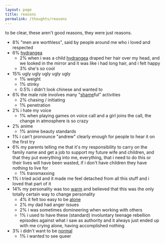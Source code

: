```yaml
---
layout: page
title: reasons
permalink: /thoughts/reasons
---
```


to be clear, these aren't good reasons, they were just reasons.


- 8% "men are worthless", said by people around me who i loved and respected 
- 6% [hydrangea](/friends/hydrangea)
    - 2% when i was a child [hydrangea](/friends/hydrangea) draped her hair over my head, and we looked in the mirror and it was like i had long hair, and i felt happy
    - 3% she's so cool
- 15% ugly ugly ugly ugly ugly  
    - 1% weight
    - 1% stinky
    - 0.5% i didn't look chinese and wanted to
- 6% the male role involves many "[shame](/thoughts/shame)ful" activities
    - 2% chasing / initiating
    - 1% penetration
- 2% i hate my voice
    - 1% when playing games on voice call and a girl joins the call, the change in atmosphere is so crazy
- 2% anime
    - 1% anime beauty standards
- 1% i can't pronounce "andrew" clearly enough for people to hear it on the first try
- 6% my parents telling me that it's my responsibility to carry on the family name and get a job to support my future wife and children, and that they put everything into me, everything, that i need to do this or their lives will have been wasted, if i don't have children they have nothing to live for
    - 1% transmaxxing
- 1% i tried acid and it made me feel detached from all this stuff and i loved that part of it
- 14% my personality was too [warm](/thoughts/temperature) and believed that this was the only totally certain way to change personality
    - 4% it felt too easy to be [alone](/thoughts/aloneness) 
    - 2% my dad had anger issues
    - 2% i was sometimes domineering when working with others
    - 1% i used to have these (standard) involuntary teenage rebellion episodes against what i saw as authority and it always just ended up with me crying alone, having accomplished nothing
- 3% i didn't want to be [normal](/thoughts/normalness)
    - 1% i wanted to see queer


